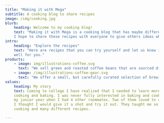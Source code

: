 ```yaml
---
title: "Making it with Mega"
subtitle: A cooking blog to share recipes
image: /img/cooking.jpg
blurb:
    heading: Welcome to my cooking blog!
    text: "Making it with Mega is a cooking blog that has maybe different recipes.
    I hope to share these recipes with everyone to give others ideas when cooking."
intro:
    heading: "Explore the recipes"
    text: "Here are recipes that you can try yourself and let us know if it worked
    well for you."
products:
    - image: img/illustrations-coffee.svg
      text: "We sell green and roasted coffee beans that are sourced directly from independent farmers and farm cooperatives. We’re proud to offer a variety of coffee beans grown with great care for the environment and local communities. Check our post or contact us directly for current availability."
    - image: /img/illustrations-coffee-gear.svg
      text: "We offer a small, but carefully curated selection of brewing gear and tools for every taste and experience level. No matter if you roast your own beans or just bought your first french press, you’ll find a gadget to fall in love with in our shop."
values:
    heading: My story
    text: Coming to college I have realized that I needed to learn more about
    cooking and baking. I was never fully interested in baking and cooking until
    my junior year when I had 4 other roommates. Two of them loved to cook, so
    I thought I would give it a shot and try it out. They taught me so much about
    cooking and many different recipes.

---
```

